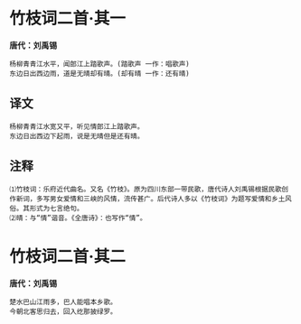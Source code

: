 # 竹枝词二首·其一

**唐代：刘禹锡**

    杨柳青青江水平，闻郎江上踏歌声。(踏歌声 一作：唱歌声)
    东边日出西边雨，道是无晴却有晴。(却有晴 一作：还有晴)



译文
--
    杨柳青青江水宽又平，听见情郎江上踏歌声。
    东边日出西边下起雨，说是无晴但是还有晴。

注释
--
    ⑴竹枝词：乐府近代曲名。又名《竹枝》。原为四川东部一带民歌，唐代诗人刘禹锡根据民歌创作新词，多写男女爱情和三峡的风情，流传甚广。后代诗人多以《竹枝词》为题写爱情和乡土风俗。其形式为七言绝句。
    ⑵晴：与“情”谐音。《全唐诗》：也写作“情”。


# 竹枝词二首·其二

**唐代：刘禹锡**

    楚水巴山江雨多，巴人能唱本乡歌。
    今朝北客思归去，回入纥那披绿罗。